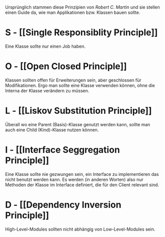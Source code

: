 Ursprünglich stammen diese Prinzipien von *Robert C. Martin* und sie stellen einen Guide da, wie man Applikationen bzw. Klassen bauen sollte.

# S - [[Single Responsiblity Principle]]
Eine Klasse sollte nur einen Job haben.

# O - [[Open Closed Principle]]
Klassen sollten offen für Erweiterungen sein, aber geschlossen für Modifikationen. Ergo man sollte eine Klasse verwenden können, ohne die Interna der Klasse verändern zu müssen.

# L - [[Liskov Substitution Principle]]
Überall wo eine Parent (Basis)-Klasse genutzt werden kann, sollte man auch eine Child (Kind)-Klasse nutzen können.

# I - [[Interface Seggregation Principle]]
Eine Klasse sollte nie gezwungen sein, ein Interface zu implementieren das nicht benutzt werden kann. Es werden (in anderen Worten) also nur Methoden der Klasse im Interface definiert, die für den Client relevant sind. 

# D - [[Dependency Inversion Principle]]
High-Level-Modules sollten nicht abhängig von Low-Level-Modules sein.